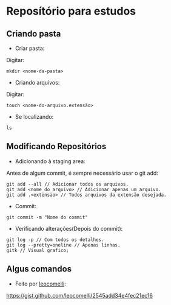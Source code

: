 # Reposítório para estudos
## Criando pasta

+ Criar pasta:

Digitar:

```
mkdir <nome-da-pasta>
```

+ Criando arquivos:

Digitar:

```
touch <nome-do-arquivo.extensão>
```

+ Se localizando:

```
ls
```

## Modificando Repositórios

+ Adicionando à staging area:

Antes de algum commit, é sempre necessário usar o git add:

```
git add --all // Adicionar todos os arquivos.
git add <nome_do_arquivo> // Adicionar apenas um arquivo.
git add .<extensao> // Todos arquivos da extensão desejada.
```

+ Commit:

```
git commit -m "Nome do commit"
```

+ Verificando alterações(Depois do commit):

```
git log -p // Com todos os detalhes.
git log --pretty=oneline // Apenas linhas.
gitk // Visual grafico;
```

## Algus comandos

+ Feito por [leocomelli](https://github.com/leocomelli/):

https://gist.github.com/leocomelli/2545add34e4fec21ec16

